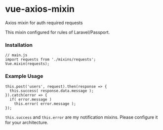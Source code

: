 # vue-axios-mixin
Axios mixin for auth required requests

This mixin configured for rules of Laravel/Passport.

### Installation

```
// main.js
import requests from './mixins/requests';
Vue.mixin(requests);
```

### Example Usage
```
this.post('users', request).then(response => {
  this.success( response.data.message );
}).catch(error => {
  if( error.message )
    this.error( error.message );
});
```

`this.success` and `this.error` are my notification mixins. Please configure it for your architecture.

